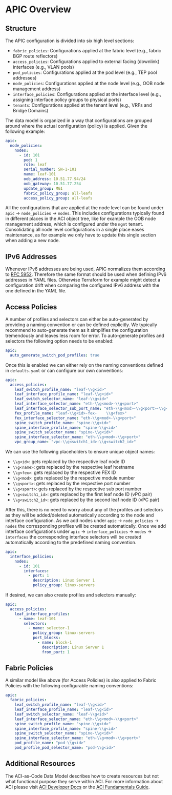 # APIC Overview

## Structure

The APIC configuration is divided into six high level sections:

- `fabric_policies`: Configurations applied at the fabric level (e.g., fabric BGP route reflectors)
- `access_policies`: Configurations applied to external facing (downlink) interfaces (e.g., VLAN pools)
- `pod_policies`: Configurations applied at the pod level (e.g., TEP pool addresses)
- `node_policies`: Configurations applied at the node level (e.g., OOB node management address)
- `interface_policies`: Configurations applied at the interface level (e.g., assigning interface policy groups to physical ports)
- `tenants`: Configurations applied at the tenant level (e.g., VRFs and Bridge Domains)

The data model is organized in a way that configurations are grouped around where the actual configuration (policy) is applied. Given the following example:

```yaml
apic:
  node_policies:
    nodes:
      - id: 101
        pod: 1
        role: leaf
        serial_number: SN-1-101
        name: leaf-101
        oob_address: 10.51.77.94/24
        oob_gateway: 10.51.77.254
        update_group: MG1
        fabric_policy_group: all-leafs
        access_policy_group: all-leafs
```

All the configurations that are applied at the node level can be found under `apic` -> `node_policies` -> `nodes`. This includes configurations typically found in different places in the ACI object tree, like for example the OOB node management address, which is configured under the `mgmt` tenant. Consolidating all node level configurations in a single place eases maintenance, as for example we only have to update this single section when adding a new node.

## IPv6 Addresses

Whenever IPv6 addresses are being used, APIC normalizes them according to [RFC 5952](https://www.rfc-editor.org/rfc/rfc5952). Therefore the same format should be used when defining IPv6 addresses in YAML files. Otherwise Terraform for example might detect a configuration drift when comparing the configured IPv6 address with the one defined in the YAML file.

## Access Policies

A number of profiles and selectors can either be auto-generated by providing a naming convention or can be defined explicitly. We typically recommend to auto-generate them as it simplifies the configuration tremendously and leaves less room for error. To auto-generate profiles and selectors the following option needs to be enabled:

```yaml
apic:
  auto_generate_switch_pod_profiles: true
```

Once this is enabled we can either rely on the naming conventions defined in `defaults.yaml` or can configure our own conventions:

```yaml
apic:
  access_policies:
    leaf_switch_profile_name: "leaf-\\g<id>"
    leaf_interface_profile_name: "leaf-\\g<id>"
    leaf_switch_selector_name: "leaf-\\g<id>"
    leaf_interface_selector_name: "eth-\\g<mod>-\\g<port>"
    leaf_interface_selector_sub_port_name: "eth-\\g<mod>-\\g<port>-\\g<sport>"
    fex_profile_name: "leaf-\\g<id>-fex-    \\g<fex>"
    fex_interface_selector_name: "eth-\\g<mod>-\\g<port>"
    spine_switch_profile_name: "spine-\\g<id>"
    spine_interface_profile_name: "spine-\\g<id>"
    spine_switch_selector_name: "spine-\\g<id>"
    spine_interface_selector_name: "eth-\\g<mod>-\\g<port>"
    vpc_group_name: "vpc-\\g<switch1_id>-\\g<switch2_id>"
```

We can use the following placeholders to ensure unique object names:

- `\\g<id>`: gets replaced by the respective leaf node ID
- `\\g<name>`: gets replaced by the respective leaf hostname
- `\\g<fex>`: gets replaced by the respective FEX ID
- `\\g<mod>`: gets replaced by the respective module number
- `\\g<port>`: gets replaced by the respective port number
- `\\g<sport>`: gets replaced by the respective sub port number
- `\\g<switch1_id>`: gets replaced by the first leaf node ID (vPC pair)
- `\\g<switch2_id>`: gets replaced by the second leaf node ID (vPC pair)

After this, there is no need to worry about any of the profiles and selectors as they will be added/deleted automatically according to the node and interface configuration. As we add nodes under `apic` -> `node_policies` -> `nodes` the corresponding profiles will be created automatically. Once we add interface configurations under `apic` -> `interface_policies` -> `nodes` -> `interfaces` the corresponding interface selectors will be created automatically according to the predefined naming convention.

```yaml
apic:
  interface_policies:
    nodes:
      - id: 101
        interfaces:
          - port: 1
            description: Linux Server 1
            policy_group: linux-servers
```

If desired, we can also create profiles and selectors manually:

```yaml
apic:
  access_policies:
    leaf_interface_profiles:
      - name: leaf-101
        selectors:
          - name: selector-1
            policy_group: linux-servers
            port_blocks:
              - name: block-1
                description: Linux Server 1
                from_port: 1
```

## Fabric Policies

A similar model like above (for Access Policies) is also applied to Fabric Policies with the following configurable naming conventions:

```yaml
apic:
  fabric_policies:
    leaf_switch_profile_name: "leaf-\\g<id>"
    leaf_interface_profile_name: "leaf-\\g<id>"
    leaf_switch_selector_name: "leaf-\\g<id>"
    leaf_interface_selector_name: "eth-\\g<mod>-\\g<port>"
    spine_switch_profile_name: "spine-\\g<id>"
    spine_interface_profile_name: "spine-\\g<id>"
    spine_switch_selector_name: "spine-\\g<id>"
    spine_interface_selector_name: "eth-\\g<mod>-\\g<port>"
    pod_profile_name: "pod-\\g<id>"
    pod_profile_pod_selector_name: "pod-\\g<id>"
```

## Additional Resources

The ACI-as-Code Data Model describes how to create resources but not what functional purpose they serve within ACI. For more information about ACI please visit [ACI Developer Docs](https://developer.cisco.com/docs/aci/) or the [ACI Fundamentals Guide](https://www.cisco.com/c/en/us/td/docs/dcn/aci/apic/5x/aci-fundamentals/cisco-aci-fundamentals-52x.html).
